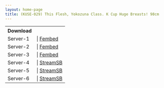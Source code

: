 ```yaml
---
layout: home-page
title: (KUSE-029) This Flesh, Yokozuna Class. K Cup Huge Breasts! 98cm Big Butt! “Actually, I’m Such An Erotic Woman…” After 6 Months Of Abstinence, The Sexual Desire That Has Accumulated Explodes! Chihiro Ogino
---
```


<table><tbody>
<tr>
<th>Download</th>
</tr>
<tr>
<td>Server-1</td>
<td>| <a href="https://www.watchjavnow.xyz/f/3e5m3amer0qjxzk" target="_blank">Fembed</a></td>
</tr>
<tr>
<td>Server-2</td>
<td>| <a href="https://dutrag.com/f/pxg0eum1ke-n34x" target="_blank">Fembed</a></td>
</tr>
<tr>
<td>Server-3</td>
<td>| <a href="https://dutrag.com/f/0jerkclqe76p21q" target="_blank">Fembed</a></td>
</tr>
<tr>
<td>Server-4</td>
<td>| <a href="https://javside.com/d/4ozu84n164qh.html" target="_blank">StreamSB</a></td>
</tr>
<tr>
<td>Server-5</td>
<td>| <a href="https://streamsb.net/d/kd4ql8dvwcaq.html" target="_blank">StreamSB</a></td>
</tr>
<tr>
<td>Server-6</td>
<td>| <a href="https://streamsb.net/d/snynede1d3vm.html" target="_blank">StreamSB</a></td>
</tr>
</tbody></table>
